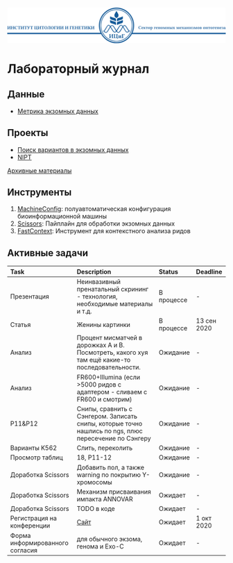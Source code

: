 ![Header ICG](./Header_ICG.svg)

# Лабораторный журнал

## Данные

* [Метрика экзомных данных](./data/SamplesData.csv)

## Проекты

* [Поиск вариантов в экзомных данных](./projects/ExomeVariants.md)
* [NIPT](./projects/NIPT.md)

[Архивные материалы](./archive)

## Инструменты

1. [MachineConfig](./tools/MachineConfig): полуавтоматическая конфигурация биоинформационной машины
2. [Scissors](./tools/Scissors): Пайплайн для обработки экзомных данных
3. [FastContext](./tools/FastContext): Инструмент для контекстного анализа ридов

## Активные задачи

| Task | Description | Status | Deadline |
|:-----|:------------|:-------|:---------|
| Презентация | Неинвазивный пренатальный скрининг - технология, необходимые материалы и т.д. | В процессе | - |
| Статья | Женины картинки | В процессе | 13 сен 2020 |
| Анализ | Процент мисматчей в дорожках А и B. Посмотреть, какого хуя там ещё какие-то последовательности. | Ожидание | - |
| Анализ | FR600+Illumina (если >5000 ридов с адаптером - сливаем с FR600 и смотрим) | Ожидание | - |
| P11&P12 | Снипы, сравнить с Сэнгером. Записать снипы, которые точно нашлись по ngs, плюс пересечение по Сэнгеру | Ожидание | - |
| Варианты K562 | Слить, переколить | Ожидание | - |
| Просмотр таблиц | 18, P11-12 | Ожидание | - |
| Доработка Scissors | Добавить пол, а также warning по покрытию Y-хромосомы | Ожидание | - |
| Доработка Scissors | Механизм присваивания импакта ANNOVAR | Ожидает | - |
| Доработка Scissors | TODO в коде | Ожидает | - |
| Регистрация на конференции | [Сайт](https://www.медгенетика.рф/reg-member/) | Ожидает | 1 окт 2020 |
| Форма информированного согласия | для обычного экзома, генома и Exo-С | Ожидает | - |
